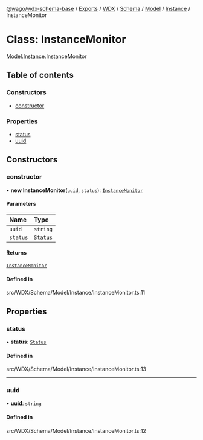 [@wago/wdx-schema-base](../README.md) / [Exports](../modules.md) / [WDX](../modules/WDX.md) / [Schema](../modules/WDX.Schema.md) / [Model](../modules/WDX.Schema.Model.md) / [Instance](../modules/WDX.Schema.Model.Instance.md) / InstanceMonitor

# Class: InstanceMonitor

[Model](../modules/WDX.Schema.Model.md).[Instance](../modules/WDX.Schema.Model.Instance.md).InstanceMonitor

## Table of contents

### Constructors

- [constructor](WDX.Schema.Model.Instance.InstanceMonitor.md#constructor)

### Properties

- [status](WDX.Schema.Model.Instance.InstanceMonitor.md#status)
- [uuid](WDX.Schema.Model.Instance.InstanceMonitor.md#uuid)

## Constructors

### constructor

• **new InstanceMonitor**(`uuid`, `status`): [`InstanceMonitor`](WDX.Schema.Model.Instance.InstanceMonitor.md)

#### Parameters

| Name | Type |
| :------ | :------ |
| `uuid` | `string` |
| `status` | [`Status`](../enums/WDX.Schema.Model.Instance.Status.md) |

#### Returns

[`InstanceMonitor`](WDX.Schema.Model.Instance.InstanceMonitor.md)

#### Defined in

src/WDX/Schema/Model/Instance/InstanceMonitor.ts:11

## Properties

### status

• **status**: [`Status`](../enums/WDX.Schema.Model.Instance.Status.md)

#### Defined in

src/WDX/Schema/Model/Instance/InstanceMonitor.ts:13

___

### uuid

• **uuid**: `string`

#### Defined in

src/WDX/Schema/Model/Instance/InstanceMonitor.ts:12
